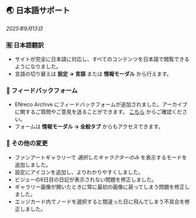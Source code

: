 ## 🌏 日本語サポート

_2025年9月13日_

### 🈶 日本語翻訳

- サイトが完全に日本語に対応し、すべてのコンテンツを日本語で閲覧できるようになりました。
- 言語の切り替えは **設定 → 言語** または **情報モーダル** から行えます。

### 📝 フィードバックフォーム

- ENreco Archive にフィードバックフォームが追加されました。アーカイブに関するご質問やご意見を送ることができます。 [こちら](https://docs.google.com/forms/u/1/d/e/1FAIpQLSfiGd4FwosNnW2W8JdB8th0482LZMASbUnoNsAMPERxN7yZmw/viewform?usp=dialog) からご確認ください。
- フォームは **情報モーダル → 全般タブ** からもアクセスできます。

### 🔧 その他の変更

- ファンアートギャラリーで _選択したキャラクターのみ_ を表示するモードを追加しました。
- 設定にアイコンを追加し、よりわかりやすくしました。
- ビジューの6日目の日記が表示されない問題を修正しました。
- ギャラリー画像が開いたときに常に最初の画像に戻ってしまう問題を修正しました。
- エッジカード内でノードを選択すると間違った日に飛んでしまう不具合を修正しました。
